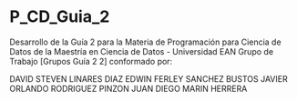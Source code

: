 # P_CD_Guia_2
Desarrollo de la Guía 2 para la Materia de Programación para Ciencia de Datos de la Maestría en Ciencia de Datos  - Universidad EAN
Grupo de Trabajo [Grupos Guía 2 2] conformado por: 

DAVID STEVEN LINARES DIAZ
EDWIN FERLEY SANCHEZ BUSTOS
JAVIER ORLANDO RODRIGUEZ PINZON
JUAN DIEGO MARIN HERRERA
